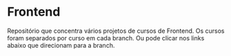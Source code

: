 # Frontend
Repositório que concentra vários projetos de cursos de Frontend. Os cursos foram separados por curso em cada branch. Ou pode clicar nos links abaixo que direcionam para a branch.
